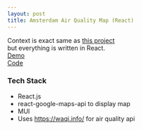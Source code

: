 ```yaml
---
layout: post
title: Amsterdam Air Quality Map (React)
---
```


Context is exact same as [this project](https://oozd.github.io/amsterdam-air-quality.html) <br/>
but everything is written in React. <br/>
[Demo](https://oozd.github.io/amsterdam-air-quality-react/) <br/>
[Code](https://github.com/oozd/amsterdam-air-quality-react) <br/>

### Tech Stack

* React.js
* react-google-maps-api to display map
* MUI
* Uses https://waqi.info/ for air quality api